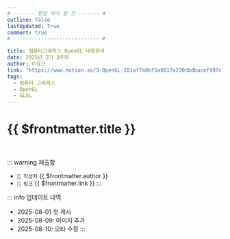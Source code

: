 ```yaml
---
# ------- 편집 하지 말 것 ------- #
outline: false
lastUpdated: True
comment: true
# ---------------------------- #

title: 컴퓨터그래픽스 OpenGL 내용정리
date: 2025년 2기 3주차
author: 이효근
link: "https://www.notion.so/3-OpenGL-281af7a8bf5a8017a230dbdbacef997c?source=copy_link"
tags:
  - 컴퓨터 그래픽스
  - OpenGL
  - GLSL
---
```


# {{ $frontmatter.title }}

<br>

<!-- 여기는 냅두기 -->
::: warning 제출함
 - `🥳 작성자` {{ $frontmatter.author }}
 - `🔗 링크` <a :href="$frontmatter.link" target="_blank" rel="noopener"> {{ $frontmatter.link }} </a>
::: 

<!-- 업데이트 사항 등 필요한 내용 아래부터 자유롭게 사용 -->
::: info 업데이트 내역
- 2025-08-01 첫 게시  
- 2025-08-09: 이미지 추가  
- 2025-08-10: 오타 수정
:::

